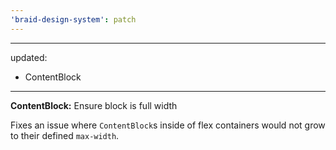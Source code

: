 ```yaml
---
'braid-design-system': patch
---
```


---
updated:
  - ContentBlock
---

**ContentBlock:** Ensure block is full width

Fixes an issue where `ContentBlock`s inside of flex containers would not grow to their defined `max-width`.
